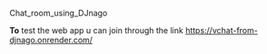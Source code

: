 Chat_room_using_DJnago

**To** test the web app u can join through the link https://vchat-from-djnago.onrender.com/
